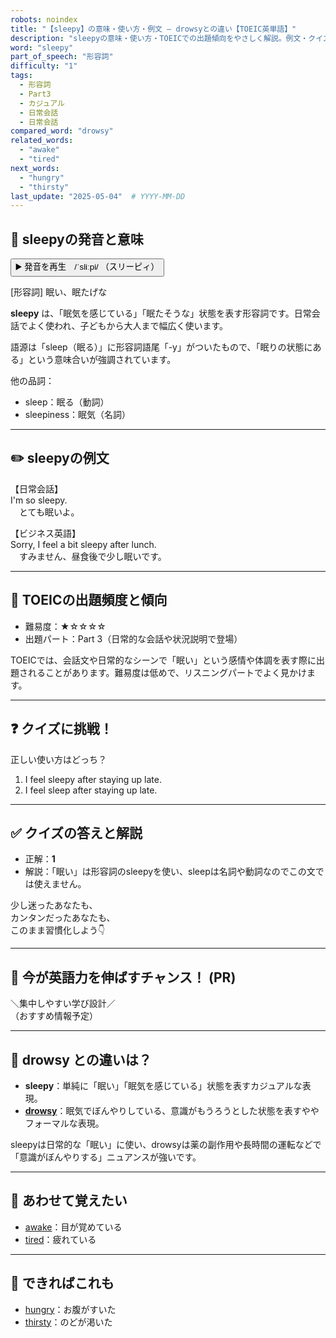 ```yaml
---
robots: noindex
title: "【sleepy】の意味・使い方・例文 ― drowsyとの違い【TOEIC英単語】"
description: "sleepyの意味・使い方・TOEICでの出題傾向をやさしく解説。例文・クイズ付きでdrowsyとの違いもわかりやすく学べます。"
word: "sleepy"
part_of_speech: "形容詞"
difficulty: "1"
tags:
  - 形容詞
  - Part3
  - カジュアル
  - 日常会話
  - 日常会話
compared_word: "drowsy"
related_words:
  - "awake"
  - "tired"
next_words:
  - "hungry"
  - "thirsty"
last_update: "2025-05-04"  # YYYY-MM-DD
---
```


## 🔰 sleepyの発音と意味

<button class="play-audio" onclick="playTTS('sleepy')">
  <span class="play-audio-main">
    ▶️ 発音を再生　/ˈsliːpi/
  </span>
  <span class="play-audio-sub">
    （スリーピィ）
  </span>
</button>

[形容詞] 眠い、眠たげな

**sleepy** は、「眠気を感じている」「眠たそうな」状態を表す形容詞です。日常会話でよく使われ、子どもから大人まで幅広く使います。

語源は「sleep（眠る）」に形容詞語尾「-y」がついたもので、「眠りの状態にある」という意味合いが強調されています。

他の品詞：  
- sleep：眠る（動詞）
- sleepiness：眠気（名詞）

---

## ✏️ sleepyの例文

【日常会話】  
I'm so sleepy.  
　とても眠いよ。

【ビジネス英語】  
Sorry, I feel a bit sleepy after lunch.  
　すみません、昼食後で少し眠いです。

---

## 🎯 TOEICの出題頻度と傾向

- 難易度：★☆☆☆☆
- 出題パート：Part 3（日常的な会話や状況説明で登場）

TOEICでは、会話文や日常的なシーンで「眠い」という感情や体調を表す際に出題されることがあります。難易度は低めで、リスニングパートでよく見かけます。

---

## ❓ クイズに挑戦！

正しい使い方はどっち？

1. I feel sleepy after staying up late.  
2. I feel sleep after staying up late.

---

## ✅ クイズの答えと解説

- 正解：**1**
- 解説：「眠い」は形容詞のsleepyを使い、sleepは名詞や動詞なのでこの文では使えません。

少し迷ったあなたも、  
カンタンだったあなたも、  
このまま習慣化しよう👇️

---

## 🚀 今が英語力を伸ばすチャンス！ (PR)

<div class="info-center">
＼集中しやすい学び設計／<br>  
（おすすめ情報予定）
</div>

---

## 🤔  drowsy との違いは？

- **sleepy**：単純に「眠い」「眠気を感じている」状態を表すカジュアルな表現。
- **[drowsy](/word/drowsy/)**：眠気でぼんやりしている、意識がもうろうとした状態を表すややフォーマルな表現。

sleepyは日常的な「眠い」に使い、drowsyは薬の副作用や長時間の運転などで「意識がぼんやりする」ニュアンスが強いです。

---

## 🧩 あわせて覚えたい

- [awake](/word/awake/)：目が覚めている
- [tired](/word/tired/)：疲れている

---

## 📖 できればこれも

- [hungry](/word/hungry/)：お腹がすいた
- [thirsty](/word/thirsty/)：のどが渇いた

<!-- cvid: aid29_bid38 -->
